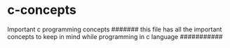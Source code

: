 # c-concepts
Important c programming concepts
####### this file has all the important concepts to keep in mind while programming in c language ###########
